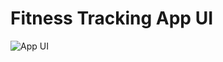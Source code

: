# Fitness Tracking App UI



![App UI](https://user-images.githubusercontent.com/16510597/147915288-c4fa25b9-ab15-4225-9d16-5598b70f3da7.png)
